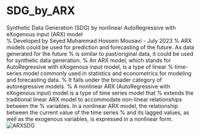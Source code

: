 # SDG_by_ARX
Synthetic Data Generation (SDG) by nonlinear AutoRegressive with eXogenous input (ARX) model <br>
% Developed by Seyed Muhammad Hossein Mousavi - July 2023
% ARX models could be used for prediction and forecasting of the future. As data generated for the future 
% is similar to past/original data, it could be used for synthetic data generation.
% An ARX model, which stands for AutoRegressive with eXogenous input model, is a type of linear
% time-series model commonly used in statistics and econometrics for modeling and forecasting data.
% It falls under the broader category of autoregressive models.
% A nonlinear ARX (AutoRegressive with eXogenous input) model is a type of time series model that 
% extends the traditional linear ARX model to accommodate non-linear relationships between the
% variables. In a nonlinear ARX model, the relationship between the current value of the time series 
% and its lagged values, as well as the exogenous variables, is expressed in a nonlinear form.
![ARXSDG](https://github.com/SeyedMuhammadHosseinMousavi/SDG_by_ARX/assets/11339420/743ba9cf-6ab5-4248-abb4-22ebcbd8d8b0)
